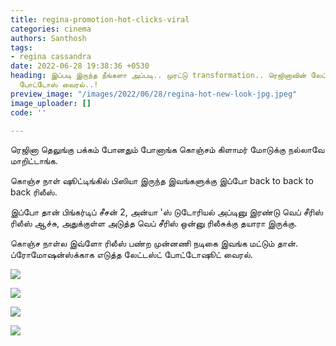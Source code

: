 ```yaml
---
title: regina-promotion-hot-clicks-viral
categories: cinema
authors: Santhosh
tags:
- regina cassandra
date: 2022-06-28 19:38:36 +0530
heading: இப்படி இருந்த நீங்களா அப்படி.. முரட்டு transformation.. ரெஜினாவின் லேட்டஸ்ட்
  போட்டோஸ் வைரல்..!
preview_image: "/images/2022/06/28/regina-hot-new-look-jpg.jpeg"
image_uploader: []
code: ''

---
```

ரெஜினா தெலுங்கு பக்கம் போனதும் போனாங்க கொஞ்சம் கிளாமர் மோடுக்கு நல்லாவே மாறிட்டாங்க.

கொஞ்ச நாள் ஷூட்டிங்கில் பிஸியா இருந்த இவங்களுக்கு இப்போ back to back to back ரிலீஸ்.

இப்போ தான் பிங்கர்டிப் சீசன் 2, அன்யா 'ஸ் டுடோரியல் அப்டினு இரண்டு வெப் சீரிஸ் ரிலீஸ் ஆச்சு, அதுக்குள்ள அடுத்த வெப் சீரிஸ் ஒன்னு ரிலீசுக்கு தயாரா இருக்கு.

கொஞ்ச நாள்ல இவ்ளோ ரிலீஸ் பண்ற முன்னணி நடிகை இவங்க மட்டும் தான். ப்ரோமோஷன்ஸ்க்காக எடுத்த லேட்டஸ்ட் போட்டோஷூட் வைரல்.

![](/images/2022/06/28/regina-cassandra-3-jpg.jpeg)

![](/images/2022/06/28/regina-cassandra-2-jpg.jpeg)

![](/images/2022/06/28/regina-cassandra-1-jpg.jpeg)

![](/images/2022/06/28/regina-cassandra-4-jpg.jpeg)
